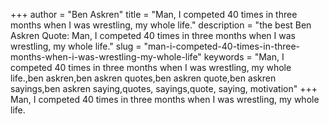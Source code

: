 +++
author = "Ben Askren"
title = "Man, I competed 40 times in three months when I was wrestling, my whole life."
description = "the best Ben Askren Quote: Man, I competed 40 times in three months when I was wrestling, my whole life."
slug = "man-i-competed-40-times-in-three-months-when-i-was-wrestling-my-whole-life"
keywords = "Man, I competed 40 times in three months when I was wrestling, my whole life.,ben askren,ben askren quotes,ben askren quote,ben askren sayings,ben askren saying,quotes, sayings,quote, saying, motivation"
+++
Man, I competed 40 times in three months when I was wrestling, my whole life.
